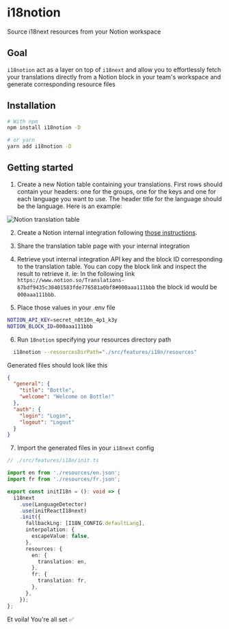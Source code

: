# i18notion

Source i18next resources from your Notion workspace

## Goal

`i18notion` act as a layer on top of `i18next` and allow you to effortlessly fetch your translations directly from a Notion block in your team's workspace and generate corresponding resource files

## Installation

```bash
# With npm
npm install i18notion -D

# or yarn
yarn add i18notion -D
```

## Getting started

1. Create a new Notion table containing your translations. First rows should contain your headers: one for the groups, one for the keys and one for each language you want to use. The header title for the language should be the language. Here is an example:

![Notion translation table](https://i.ibb.co/K9WVBmm/notion-table.png)

2. Create a Notion internal integration following [those instructions](https://www.notion.so/help/add-and-manage-integrations-with-the-api).

3. Share the translation table page with your internal integration

4. Retrieve yout internal integration API key and the block ID corresponding to the translation table. You can copy the block link and inspect the result to retrieve it. ie: In the following link `https://www.notion.so/Translations-67bdf9435c38401583fde776581a0bf8#000aaa111bbb` the block id would be `000aaa111bbb`.

5. Place those values in your .env file

```bash
NOTION_API_KEY=secret_n0t10n_4p1_k3y
NOTION_BLOCK_ID=000aaa111bbb
```

6. Run `18notion` specifying your resources directory path

```bash
  i18notion --resourcesDirPath="./src/features/i18n/resources"
```

Generated files should look like this

```json
{
  "general": {
    "title": "Bottle",
    "welcome": "Welcome on Bottle!"
  },
  "auth": {
    "login": "Login",
    "logout": "Logout"
  }
}
```

7. Import the generated files in your `i18next` config

```typescript
// ./src/features/i18n/init.ts

import en from './resources/en.json';
import fr from './resources/fr.json';

export const initI18n = (): void => {
  i18next
    .use(LanguageDetector)
    .use(initReactI18next)
    .init({
      fallbackLng: [I18N_CONFIG.defaultLang],
      interpolation: {
        escapeValue: false,
      },
      resources: {
        en: {
          translation: en,
        },
        fr: {
          translation: fr,
        },
      },
    });
};
```

Et voila! You're all set ✅
